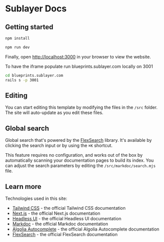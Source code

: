 # Sublayer Docs

## Getting started

```bash
npm install
```

```bash
npm run dev
```

Finally, open [http://localhost:3000](http://localhost:3000) in your browser to view the website.

To have the iframe populate run blueprints.sublayer.com locally on 3001

```bash
cd blueprints.sublayer.com
rails s -p 3001
```

## Editing

You can start editing this template by modifying the files in the `/src` folder. The site will auto-update as you edit these files.

## Global search

Global search that's powered by the [FlexSearch](https://github.com/nextapps-de/flexsearch) library. It's available by clicking the search input or by using the `⌘K` shortcut.

This feature requires no configuration, and works out of the box by automatically scanning your documentation pages to build its index. You can adjust the search parameters by editing the `/src/markdoc/search.mjs` file.

## Learn more

Technologies used in this site:

- [Tailwind CSS](https://tailwindcss.com/docs) - the official Tailwind CSS documentation
- [Next.js](https://nextjs.org/docs) - the official Next.js documentation
- [Headless UI](https://headlessui.dev) - the official Headless UI documentation
- [Markdoc](https://markdoc.io) - the official Markdoc documentation
- [Algolia Autocomplete](https://www.algolia.com/doc/ui-libraries/autocomplete/introduction/what-is-autocomplete/) - the official Algolia Autocomplete documentation
- [FlexSearch](https://github.com/nextapps-de/flexsearch) - the official FlexSearch documentation
